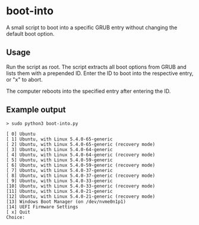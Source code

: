 # boot-into

A small script to boot into a specific GRUB entry without changing the default boot option.

## Usage

Run the script as root. The script extracts all boot options from GRUB and lists them with a prepended ID. Enter the ID to boot into the respective entry, or "x" to abort. 

The computer reboots into the specified entry after entering the ID. 

## Example output

    > sudo python3 boot-into.py

    [ 0] Ubuntu
    [ 1] Ubuntu, with Linux 5.4.0-65-generic
    [ 2] Ubuntu, with Linux 5.4.0-65-generic (recovery mode)
    [ 3] Ubuntu, with Linux 5.4.0-64-generic
    [ 4] Ubuntu, with Linux 5.4.0-64-generic (recovery mode)
    [ 5] Ubuntu, with Linux 5.4.0-59-generic
    [ 6] Ubuntu, with Linux 5.4.0-59-generic (recovery mode)
    [ 7] Ubuntu, with Linux 5.4.0-37-generic
    [ 8] Ubuntu, with Linux 5.4.0-37-generic (recovery mode)
    [ 9] Ubuntu, with Linux 5.4.0-33-generic
    [10] Ubuntu, with Linux 5.4.0-33-generic (recovery mode)
    [11] Ubuntu, with Linux 5.4.0-21-generic
    [12] Ubuntu, with Linux 5.4.0-21-generic (recovery mode)
    [13] Windows Boot Manager (on /dev/nvme0n1p1)
    [14] UEFI Firmware Settings
    [ x] Quit
    Choice: 

